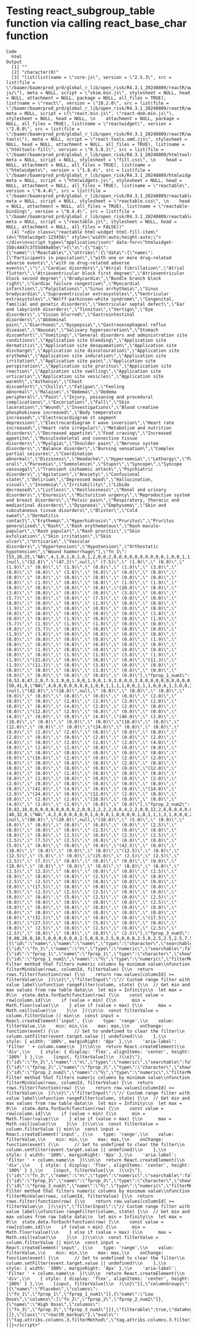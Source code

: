# Testing react_subgroup_table function via calling react_base_char function

    Code
      html
    Output
      [1] ""                                                                                                                                                                                                                                                                                                                                                                                                                                                                                                                                                                                                                                                                                                                                                                                                                                                                                                                                                                                                                                                                                                                                                                                                                                                                                                                                                                                                                                                                                                                                                                                                                                                                                                                                                                                                                                                                                                                                                                                                                                                                                                                                                                                                                                                                                                                                                                                                                                                                                                                                                                                                                                                                                                                                                                                                                                                                                                                                                                                                                                                                                                                                                                                                                                                                                                                                                                                                                                                                                                                                                                                                                                                                                                                                                                                                                                                                                                                                                                                                                                                                                                                                                                                                                                                                                                                                                                                                                                                                                                                                                                                                                                                                                                                                                                                                                                                                                                                                                                                                                                                                                                                                                                                                                                                                                                                                                                                                                                                                                                                                                                                                                                                                                                                                                                                                                                                                                                                                                                                                                                                                                                                                                                                                                                                                                                                                                                                                                                                                                                                                                                                                                                                                                                                                                                                                                                                                                                                                                                                                                                                                                                                                                                                                                                                                                                                                                                                                                                                                                                                                                                                                                                                                                                                                                                                                                                                                                                                                                                                                                                                                                                                                                                                                                                                                                                                                                                                                                                                                                                                                                                                                                                                                                                                                                                                                                                                                                                                                                                                                                                                                                                                                                                                                                                                                                                                                                                                                                                                                                                                                                                                                                                                                                                                                                                                                                                                                                                                                                                                                                                                                                                                                                                                                                                                                                                                                                                                                                                                                                                                                                                                                                                                                                                                                                                                                                                                                                                                                                                                                                                                                                                                                                                                                                                                                                                                                                                                                                                                                                                                                                                                                                                                                                                                                                                                                                                                                                                                                                                                                                                                                                                                                                                                                                                                                                                                                                                                                                                                                                                                                                                                                                                                                                                                                                                                                                                                                                                                                                                                                                                                                                                                                                                                                                                                                                                                                                                                                                                                                                                                                                                                                                                                                                                                                                                                                                                                                                                                                                                                                                                                                                                                                                                                                                                                                                                                                                                                                                                                                                                                                                                                                                                                                                                                                                                                                                                                                                                                                                                                                                                                                                                                                                                                                                                                                                                                                                                                                                                                                                                                                                                                                                                                                                                                                                                                                                                                                   
      [2] "character(0)"                                                                                                                                                                                                                                                                                                                                                                                                                                                                                                                                                                                                                                                                                                                                                                                                                                                                                                                                                                                                                                                                                                                                                                                                                                                                                                                                                                                                                                                                                                                                                                                                                                                                                                                                                                                                                                                                                                                                                                                                                                                                                                                                                                                                                                                                                                                                                                                                                                                                                                                                                                                                                                                                                                                                                                                                                                                                                                                                                                                                                                                                                                                                                                                                                                                                                                                                                                                                                                                                                                                                                                                                                                                                                                                                                                                                                                                                                                                                                                                                                                                                                                                                                                                                                                                                                                                                                                                                                                                                                                                                                                                                                                                                                                                                                                                                                                                                                                                                                                                                                                                                                                                                                                                                                                                                                                                                                                                                                                                                                                                                                                                                                                                                                                                                                                                                                                                                                                                                                                                                                                                                                                                                                                                                                                                                                                                                                                                                                                                                                                                                                                                                                                                                                                                                                                                                                                                                                                                                                                                                                                                                                                                                                                                                                                                                                                                                                                                                                                                                                                                                                                                                                                                                                                                                                                                                                                                                                                                                                                                                                                                                                                                                                                                                                                                                                                                                                                                                                                                                                                                                                                                                                                                                                                                                                                                                                                                                                                                                                                                                                                                                                                                                                                                                                                                                                                                                                                                                                                                                                                                                                                                                                                                                                                                                                                                                                                                                                                                                                                                                                                                                                                                                                                                                                                                                                                                                                                                                                                                                                                                                                                                                                                                                                                                                                                                                                                                                                                                                                                                                                                                                                                                                                                                                                                                                                                                                                                                                                                                                                                                                                                                                                                                                                                                                                                                                                                                                                                                                                                                                                                                                                                                                                                                                                                                                                                                                                                                                                                                                                                                                                                                                                                                                                                                                                                                                                                                                                                                                                                                                                                                                                                                                                                                                                                                                                                                                                                                                                                                                                                                                                                                                                                                                                                                                                                                                                                                                                                                                                                                                                                                                                                                                                                                                                                                                                                                                                                                                                                                                                                                                                                                                                                                                                                                                                                                                                                                                                                                                                                                                                                                                                                                                                                                                                                                                                                                                                                                                                                                                                                                                                                                                                                                                                                                                                                                                                                                       
      [3] "list(list(name = \"core-js\", version = \"2.5.3\", src = list(file = \"/baamr/baamrprod_prd/global_r_lib/open_risk/R4.3.1_20240809/reactR/www/core-js/\"), meta = NULL, script = \"shim.min.js\", stylesheet = NULL, head = NULL, attachment = NULL, package = NULL, all_files = TRUE), list(name = \"react\", version = \"18.2.0\", src = list(file = \"/baamr/baamrprod_prd/global_r_lib/open_risk/R4.3.1_20240809/reactR/www/react\"), meta = NULL, script = c(\"react.min.js\", \"react-dom.min.js\"), stylesheet = NULL, head = NULL, \n    attachment = NULL, package = NULL, all_files = TRUE), list(name = \"reactwidget\", version = \"2.0.0\", src = list(file = \"/baamr/baamrprod_prd/global_r_lib/open_risk/R4.3.1_20240809/reactR/www/react-tools\"), meta = NULL, script = \"react-tools.umd.cjs\", stylesheet = NULL, head = NULL, attachment = NULL, all_files = TRUE), list(name = \"htmltools-fill\", version = \"0.5.8.1\", src = list(file = \"/baamr/baamrprod_prd/global_r_lib/open_risk/R4.3.1_20240809/htmltools/fill\"), meta = NULL, script = NULL, stylesheet = \"fill.css\", \n    head = NULL, attachment = NULL, all_files = TRUE), list(name = \"htmlwidgets\", version = \"1.6.4\", src = list(file = \"/baamr/baamrprod_prd/global_r_lib/open_risk/R4.3.1_20240809/htmlwidgets/www\"), meta = NULL, script = \"htmlwidgets.js\", stylesheet = NULL, head = NULL, attachment = NULL, all_files = TRUE), list(name = \"reactable\", version = \"0.4.4\", src = list(file = \"/baamr/baamrprod_prd/global_r_lib/open_risk/R4.3.1_20240809/reactable/htmlwidgets\"), meta = NULL, script = NULL, stylesheet = \"reactable.css\", \n    head = NULL, attachment = NULL, all_files = TRUE), list(name = \"reactable-binding\", version = \"0.4.4\", src = list(file = \"/baamr/baamrprod_prd/global_r_lib/open_risk/R4.3.1_20240809/reactable/htmlwidgets\"), meta = NULL, script = \"reactable.js\", stylesheet = NULL, head = NULL, attachment = NULL, all_files = FALSE))"                                                                                                                                                                                                                                                                                                                                                                                                                                                                                                                                                                                                                                                                                                                                                                                                                                                                                                                                                                                                                                                                                                                                                                                                                                                                                                                                                                                                                                                                                                                                                                                                                                                                                                                                                                                                                                                                                                                                                                                                                                                                                                                                                                                                                                                                                                                                                                                                                                                                                                                                                                                                                                                                                                                                                                                                                                                                                                                                                                                                                                                                                                                                                                                                                                                                                                                                                                                                                                                                                                                                                                                                                                                                                                                                                                                                                                                                                                                                                                                                                                                                                                                                                                                                                                                                                                                                                                                                                                                                                                                                                                                                                                                                                                                                                                                                                                                                                                                                                                                                                                                                                                                                                                                                                                                                                                                                                                                                                                                                                                                                                                                                                                                                                                                                                                                                                                                                                                                                                                                                                                                                                                                                                                                                                                                                                                                                                                                                                                                                                                                                                                                                                                                                                                                                                                                                                                                                                                                                                                                                                                                                                                                                                                                                                                                                                                                                                                                                                                                                                                                                                                                                                                                                                                                                                                                                                                                                                                                                                                                                                                                                                                                                                                                                                                                                                                                                                                                                                                                                                                                                                                                                                                                                                                                                                                                                                                                                                                                                                                                                                                                                                                                                                                                                                                                                                                                                                                                                                                                                                                                                                                                                                                                                                                                                                                                                                                                                                                                                                                                                                                                                                                                                                                                                                                                                                                                                                                                                                                                                                                                                                                                                                                                                                                                                                                                                                                                                                                                                                                                                                                                                                                                                                                                                                                                                                                                                                                                                                                                                                                                                                                                                                                                                                                                                                                                                                                                                                                                                                                                                                                                                                                                                                                                                                                                                                                                                                                                                                                                                                                                                                                                                                                                                                                                                                                                                                                                                                                                                                                                                                                                                                                                                                                                                                                                                                                                                                                                                                                                                                                                                                                                                                                                                                                                                                                                                                                                           
      [4] "<div class=\"reactable html-widget html-fill-item\" id=\"htmlwidget-123456\" style=\"width:auto;height:auto;\"></div>\n<script type=\"application/json\" data-for=\"htmlwidget-358c4447c3f55d49a85e\">{\"x\":{\"tag\":{\"name\":\"Reactable\",\"attribs\":{\"data\":{\"name\":[\"Participants in population\",\"with one or more drug-related adverse events\",\"with no drug-related adverse events\",\"\",\"Cardiac disorders\",\"Atrial fibrillation\",\"Atrial flutter\",\"Atrioventricular block first degree\",\"Atrioventricular block second degree\",\"Bradycardia\",\"Bundle branch block right\",\"Cardiac failure congestive\",\"Myocardial infarction\",\"Palpitations\",\"Sinus arrhythmia\",\"Sinus bradycardia\",\"Supraventricular extrasystoles\",\"Ventricular extrasystoles\",\"Wolff-parkinson-white syndrome\",\"Congenital, familial and genetic disorders\",\"Ventricular septal defect\",\"Ear and labyrinth disorders\",\"Tinnitus\",\"Vertigo\",\"Eye disorders\",\"Vision blurred\",\"Gastrointestinal disorders\",\"Abdominal pain\",\"Diarrhoea\",\"Dyspepsia\",\"Gastrooesophageal reflux disease\",\"Nausea\",\"Salivary hypersecretion\",\"Stomach discomfort\",\"Vomiting\",\"General disorders and administration site conditions\",\"Application site bleeding\",\"Application site dermatitis\",\"Application site desquamation\",\"Application site discharge\",\"Application site discolouration\",\"Application site erythema\",\"Application site induration\",\"Application site irritation\",\"Application site pain\",\"Application site perspiration\",\"Application site pruritus\",\"Application site reaction\",\"Application site swelling\",\"Application site urticaria\",\"Application site vesicles\",\"Application site warmth\",\"Asthenia\",\"Chest discomfort\",\"Chills\",\"Fatigue\",\"Feeling abnormal\",\"Malaise\",\"Oedema\",\"Oedema peripheral\",\"Pain\",\"Injury, poisoning and procedural complications\",\"Excoriation\",\"Fall\",\"Skin laceration\",\"Wound\",\"Investigations\",\"Blood creatine phosphokinase increased\",\"Body temperature increased\",\"Electrocardiogram st segment depression\",\"Electrocardiogram t wave inversion\",\"Heart rate increased\",\"Heart rate irregular\",\"Metabolism and nutrition disorders\",\"Decreased appetite\",\"Food craving\",\"Increased appetite\",\"Musculoskeletal and connective tissue disorders\",\"Myalgia\",\"Shoulder pain\",\"Nervous system disorders\",\"Balance disorder\",\"Burning sensation\",\"Complex partial seizures\",\"Coordination abnormal\",\"Dizziness\",\"Headache\",\"Hypersomnia\",\"Lethargy\",\"Paraesthesia oral\",\"Parosmia\",\"Somnolence\",\"Stupor\",\"Syncope\",\"Syncope vasovagal\",\"Transient ischaemic attack\",\"Psychiatric disorders\",\"Agitation\",\"Anxiety\",\"Confusional state\",\"Delirium\",\"Depressed mood\",\"Hallucination, visual\",\"Insomnia\",\"Irritability\",\"Libido decreased\",\"Listless\",\"Restlessness\",\"Renal and urinary disorders\",\"Enuresis\",\"Micturition urgency\",\"Reproductive system and breast disorders\",\"Pelvic pain\",\"Respiratory, thoracic and mediastinal disorders\",\"Dyspnoea\",\"Emphysema\",\"Skin and subcutaneous tissue disorders\",\"Blister\",\"Cold sweat\",\"Dermatitis contact\",\"Erythema\",\"Hyperhidrosis\",\"Pruritus\",\"Pruritus generalised\",\"Rash\",\"Rash erythematous\",\"Rash maculo-papular\",\"Rash papular\",\"Rash pruritic\",\"Skin exfoliation\",\"Skin irritation\",\"Skin ulcer\",\"Urticaria\",\"Vascular disorders\",\"Hypertension\",\"Hypotension\",\"Orthostatic hypotension\",\"Wound haemorrhage\"],\"fn_1\":[53,28,25,\"NA\",4,1,0,1,0,1,0,1,2,0,0,2,0,0,0,0,0,0,0,0,0,0,1,0,0,1,1,0,0,0,0,11,0,2,0,0,0,2,0,3,0,0,4,0,0,0,0,0,1,0,0,1,0,0,0,0,0,0,0,0,0,0,2,0,0,1,0,0,1,3,1,1,1,0,0,0,3,0,0,0,0,1,2,0,0,0,0,0,0,0,0,0,1,0,0,0,0,0,0,0,1,0,0,0,0,0,0,1,1,2,1,1,12,0,0,0,6,1,6,0,2,0,0,0,0,0,2,0,0,0,0,0,0,0],\"fprop_1\":[null,\"(52.8)\",\"(47.2)\",null,\" (7.5)\",\" (1.9)\",\" (0.0)\",\" (1.9)\",\" (0.0)\",\" (1.9)\",\" (0.0)\",\" (1.9)\",\" (3.8)\",\" (0.0)\",\" (0.0)\",\" (3.8)\",\" (0.0)\",\" (0.0)\",\" (0.0)\",\" (0.0)\",\" (0.0)\",\" (0.0)\",\" (0.0)\",\" (0.0)\",\" (0.0)\",\" (0.0)\",\" (1.9)\",\" (0.0)\",\" (0.0)\",\" (1.9)\",\" (1.9)\",\" (0.0)\",\" (0.0)\",\" (0.0)\",\" (0.0)\",\"(20.8)\",\" (0.0)\",\" (3.8)\",\" (0.0)\",\" (0.0)\",\" (0.0)\",\" (3.8)\",\" (0.0)\",\" (5.7)\",\" (0.0)\",\" (0.0)\",\" (7.5)\",\" (0.0)\",\" (0.0)\",\" (0.0)\",\" (0.0)\",\" (0.0)\",\" (1.9)\",\" (0.0)\",\" (0.0)\",\" (1.9)\",\" (0.0)\",\" (0.0)\",\" (0.0)\",\" (0.0)\",\" (0.0)\",\" (0.0)\",\" (0.0)\",\" (0.0)\",\" (0.0)\",\" (0.0)\",\" (3.8)\",\" (0.0)\",\" (0.0)\",\" (1.9)\",\" (0.0)\",\" (0.0)\",\" (1.9)\",\" (5.7)\",\" (1.9)\",\" (1.9)\",\" (1.9)\",\" (0.0)\",\" (0.0)\",\" (0.0)\",\" (5.7)\",\" (0.0)\",\" (0.0)\",\" (0.0)\",\" (0.0)\",\" (1.9)\",\" (3.8)\",\" (0.0)\",\" (0.0)\",\" (0.0)\",\" (0.0)\",\" (0.0)\",\" (0.0)\",\" (0.0)\",\" (0.0)\",\" (0.0)\",\" (1.9)\",\" (0.0)\",\" (0.0)\",\" (0.0)\",\" (0.0)\",\" (0.0)\",\" (0.0)\",\" (0.0)\",\" (1.9)\",\" (0.0)\",\" (0.0)\",\" (0.0)\",\" (0.0)\",\" (0.0)\",\" (0.0)\",\" (1.9)\",\" (1.9)\",\" (3.8)\",\" (1.9)\",\" (1.9)\",\"(22.6)\",\" (0.0)\",\" (0.0)\",\" (0.0)\",\"(11.3)\",\" (1.9)\",\"(11.3)\",\" (0.0)\",\" (3.8)\",\" (0.0)\",\" (0.0)\",\" (0.0)\",\" (0.0)\",\" (0.0)\",\" (3.8)\",\" (0.0)\",\" (0.0)\",\" (0.0)\",\" (0.0)\",\" (0.0)\",\" (0.0)\",\" (0.0)\"],\"fprop_1_num1\":[0,52.8,47.2,0,7.5,1.9,0,1.9,0,1.9,0,1.9,3.8,0,0,3.8,0,0,0,0,0,0,0,0,0,0,1.9,0,0,1.9,1.9,0,0,0,0,20.8,0,3.8,0,0,0,3.8,0,5.7,0,0,7.5,0,0,0,0,0,1.9,0,0,1.9,0,0,0,0,0,0,0,0,0,0,3.8,0,0,1.9,0,0,1.9,5.7,1.9,1.9,1.9,0,0,0,5.7,0,0,0,0,1.9,3.8,0,0,0,0,0,0,0,0,0,1.9,0,0,0,0,0,0,0,1.9,0,0,0,0,0,0,1.9,1.9,3.8,1.9,1.9,22.6,0,0,0,11.3,1.9,11.3,0,3.8,0,0,0,0,0,3.8,0,0,0,0,0,0,0],\"fn_2\":[50,41,9,\"NA\",4,0,0,0,0,0,0,0,1,0,0,1,1,1,1,0,0,2,1,1,0,0,6,1,3,0,0,2,0,0,2,23,1,5,0,0,0,5,0,6,0,0,12,0,0,0,1,1,0,0,0,1,0,0,1,0,1,2,0,1,1,1,2,0,1,1,0,0,0,0,0,0,0,0,0,0,8,1,0,1,1,3,0,0,0,1,0,0,0,4,0,0,6,2,3,1,0,0,0,0,1,0,0,0,1,1,0,0,0,0,0,0,21,2,0,0,7,1,12,0,6,1,0,0,1,1,5,0,0,2,1,1,0,0],\"fprop_2\":[null,\"(82.0)\",\"(18.0)\",null,\" (8.0)\",\" (0.0)\",\" (0.0)\",\" (0.0)\",\" (0.0)\",\" (0.0)\",\" (0.0)\",\" (0.0)\",\" (2.0)\",\" (0.0)\",\" (0.0)\",\" (2.0)\",\" (2.0)\",\" (2.0)\",\" (2.0)\",\" (0.0)\",\" (0.0)\",\" (4.0)\",\" (2.0)\",\" (2.0)\",\" (0.0)\",\" (0.0)\",\"(12.0)\",\" (2.0)\",\" (6.0)\",\" (0.0)\",\" (0.0)\",\" (4.0)\",\" (0.0)\",\" (0.0)\",\" (4.0)\",\"(46.0)\",\" (2.0)\",\"(10.0)\",\" (0.0)\",\" (0.0)\",\" (0.0)\",\"(10.0)\",\" (0.0)\",\"(12.0)\",\" (0.0)\",\" (0.0)\",\"(24.0)\",\" (0.0)\",\" (0.0)\",\" (0.0)\",\" (2.0)\",\" (2.0)\",\" (0.0)\",\" (0.0)\",\" (0.0)\",\" (2.0)\",\" (0.0)\",\" (0.0)\",\" (2.0)\",\" (0.0)\",\" (2.0)\",\" (4.0)\",\" (0.0)\",\" (2.0)\",\" (2.0)\",\" (2.0)\",\" (4.0)\",\" (0.0)\",\" (2.0)\",\" (2.0)\",\" (0.0)\",\" (0.0)\",\" (0.0)\",\" (0.0)\",\" (0.0)\",\" (0.0)\",\" (0.0)\",\" (0.0)\",\" (0.0)\",\" (0.0)\",\"(16.0)\",\" (2.0)\",\" (0.0)\",\" (2.0)\",\" (2.0)\",\" (6.0)\",\" (0.0)\",\" (0.0)\",\" (0.0)\",\" (2.0)\",\" (0.0)\",\" (0.0)\",\" (0.0)\",\" (8.0)\",\" (0.0)\",\" (0.0)\",\"(12.0)\",\" (4.0)\",\" (6.0)\",\" (2.0)\",\" (0.0)\",\" (0.0)\",\" (0.0)\",\" (0.0)\",\" (2.0)\",\" (0.0)\",\" (0.0)\",\" (0.0)\",\" (2.0)\",\" (2.0)\",\" (0.0)\",\" (0.0)\",\" (0.0)\",\" (0.0)\",\" (0.0)\",\" (0.0)\",\"(42.0)\",\" (4.0)\",\" (0.0)\",\" (0.0)\",\"(14.0)\",\" (2.0)\",\"(24.0)\",\" (0.0)\",\"(12.0)\",\" (2.0)\",\" (0.0)\",\" (0.0)\",\" (2.0)\",\" (2.0)\",\"(10.0)\",\" (0.0)\",\" (0.0)\",\" (4.0)\",\" (2.0)\",\" (2.0)\",\" (0.0)\",\" (0.0)\"],\"fprop_2_num2\":[0,82,18,0,8,0,0,0,0,0,0,0,2,0,0,2,2,2,2,0,0,4,2,2,0,0,12,2,6,0,0,4,0,0,4,46,2,10,0,0,0,10,0,12,0,0,24,0,0,0,2,2,0,0,0,2,0,0,2,0,2,4,0,2,2,2,4,0,2,2,0,0,0,0,0,0,0,0,0,0,16,2,0,2,2,6,0,0,0,2,0,0,0,8,0,0,12,4,6,2,0,0,0,0,2,0,0,0,2,2,0,0,0,0,0,0,42,4,0,0,14,2,24,0,12,2,0,0,2,2,10,0,0,4,2,2,0,0],\"fn_3\":[40,32,8,\"NA\",4,2,0,0,0,0,0,0,1,0,0,0,1,0,0,0,0,1,0,1,1,1,3,1,0,0,0,2,0,0,0,17,0,4,0,0,0,5,0,5,2,0,10,1,1,1,3,0,0,0,0,4,0,0,0,0,0,1,1,0,0,0,1,0,0,0,1,0,0,1,1,0,0,0,0,0,7,0,0,0,0,2,1,1,1,0,0,0,0,2,1,0,1,0,0,0,0,0,1,0,0,0,0,0,0,0,0,0,0,0,0,0,13,0,0,0,7,2,11,0,2,0,0,0,1,0,1,0,1,1,0,0,0,1],\"fprop_3\":[null,\"(80.0)\",\"(20.0)\",null,\"(10.0)\",\" (5.0)\",\" (0.0)\",\" (0.0)\",\" (0.0)\",\" (0.0)\",\" (0.0)\",\" (0.0)\",\" (2.5)\",\" (0.0)\",\" (0.0)\",\" (0.0)\",\" (2.5)\",\" (0.0)\",\" (0.0)\",\" (0.0)\",\" (0.0)\",\" (2.5)\",\" (0.0)\",\" (2.5)\",\" (2.5)\",\" (2.5)\",\" (7.5)\",\" (2.5)\",\" (0.0)\",\" (0.0)\",\" (0.0)\",\" (5.0)\",\" (0.0)\",\" (0.0)\",\" (0.0)\",\"(42.5)\",\" (0.0)\",\"(10.0)\",\" (0.0)\",\" (0.0)\",\" (0.0)\",\"(12.5)\",\" (0.0)\",\"(12.5)\",\" (5.0)\",\" (0.0)\",\"(25.0)\",\" (2.5)\",\" (2.5)\",\" (2.5)\",\" (7.5)\",\" (0.0)\",\" (0.0)\",\" (0.0)\",\" (0.0)\",\"(10.0)\",\" (0.0)\",\" (0.0)\",\" (0.0)\",\" (0.0)\",\" (0.0)\",\" (2.5)\",\" (2.5)\",\" (0.0)\",\" (0.0)\",\" (0.0)\",\" (2.5)\",\" (0.0)\",\" (0.0)\",\" (0.0)\",\" (2.5)\",\" (0.0)\",\" (0.0)\",\" (2.5)\",\" (2.5)\",\" (0.0)\",\" (0.0)\",\" (0.0)\",\" (0.0)\",\" (0.0)\",\"(17.5)\",\" (0.0)\",\" (0.0)\",\" (0.0)\",\" (0.0)\",\" (5.0)\",\" (2.5)\",\" (2.5)\",\" (2.5)\",\" (0.0)\",\" (0.0)\",\" (0.0)\",\" (0.0)\",\" (5.0)\",\" (2.5)\",\" (0.0)\",\" (2.5)\",\" (0.0)\",\" (0.0)\",\" (0.0)\",\" (0.0)\",\" (0.0)\",\" (2.5)\",\" (0.0)\",\" (0.0)\",\" (0.0)\",\" (0.0)\",\" (0.0)\",\" (0.0)\",\" (0.0)\",\" (0.0)\",\" (0.0)\",\" (0.0)\",\" (0.0)\",\" (0.0)\",\" (0.0)\",\"(32.5)\",\" (0.0)\",\" (0.0)\",\" (0.0)\",\"(17.5)\",\" (5.0)\",\"(27.5)\",\" (0.0)\",\" (5.0)\",\" (0.0)\",\" (0.0)\",\" (0.0)\",\" (2.5)\",\" (0.0)\",\" (2.5)\",\" (0.0)\",\" (2.5)\",\" (2.5)\",\" (0.0)\",\" (0.0)\",\" (0.0)\",\" (2.5)\"],\"fprop_3_num3\":[0,80,20,0,10,5,0,0,0,0,0,0,2.5,0,0,0,2.5,0,0,0,0,2.5,0,2.5,2.5,2.5,7.5,2.5,0,0,0,5,0,0,0,42.5,0,10,0,0,0,12.5,0,12.5,5,0,25,2.5,2.5,2.5,7.5,0,0,0,0,10,0,0,0,0,0,2.5,2.5,0,0,0,2.5,0,0,0,2.5,0,0,2.5,2.5,0,0,0,0,0,17.5,0,0,0,0,5,2.5,2.5,2.5,0,0,0,0,5,2.5,0,2.5,0,0,0,0,0,2.5,0,0,0,0,0,0,0,0,0,0,0,0,0,32.5,0,0,0,17.5,5,27.5,0,5,0,0,0,2.5,0,2.5,0,2.5,2.5,0,0,0,2.5]},\"columns\":[{\"id\":\"name\",\"name\":\"name\",\"type\":\"character\",\"searchable\":true,\"show\":true,\"minWidth\":500},{\"id\":\"fn_1\",\"name\":\"n\",\"type\":\"numeric\",\"searchable\":false,\"show\":true,\"na\":\"\"},{\"id\":\"fprop_1\",\"name\":\"fprop_1\",\"type\":\"character\",\"show\":false},{\"id\":\"fprop_1_num1\",\"name\":\"%\",\"type\":\"numeric\",\"filterMethod\":\"// Filter method that filters numeric columns by minimum value\\nfunction filterMinValue(rows, columnId, filterValue) {\\n  return rows.filter(function(row) {\\n    return row.values[columnId] >= filterValue\\n  })\\n}\",\"filterInput\":\"// Custom range filter with value label\\nfunction rangeFilter(column, state) {\\n  // Get min and max values from raw table data\\n  let min = Infinity\\n  let max = 0\\n  state.data.forEach(function(row) {\\n    const value = row[column.id]\\n    if (value < min) {\\n      min = Math.floor(value)\\n    } else if (value > max) {\\n      max = Math.ceil(value)\\n    }\\n  })\\n\\n  const filterValue = column.filterValue || min\\n  const input = React.createElement('input', {\\n    type: 'range',\\n    value: filterValue,\\n    min: min,\\n    max: max,\\n    onChange: function(event) {\\n      // Set to undefined to clear the filter\\n      column.setFilter(event.target.value || undefined)\\n    },\\n    style: { width: '100%', marginRight: '8px' },\\n    'aria-label': 'Filter ' + column.name\\n  })\\n\\n  return React.createElement(\\n    'div',\\n    { style: { display: 'flex', alignItems: 'center', height: '100%' } },\\n    [input, filterValue]\\n  )\\n}\"},{\"id\":\"fn_2\",\"name\":\"n\",\"type\":\"numeric\",\"searchable\":false,\"show\":true,\"na\":\"\"},{\"id\":\"fprop_2\",\"name\":\"fprop_2\",\"type\":\"character\",\"show\":false},{\"id\":\"fprop_2_num2\",\"name\":\"%\",\"type\":\"numeric\",\"filterMethod\":\"// Filter method that filters numeric columns by minimum value\\nfunction filterMinValue(rows, columnId, filterValue) {\\n  return rows.filter(function(row) {\\n    return row.values[columnId] >= filterValue\\n  })\\n}\",\"filterInput\":\"// Custom range filter with value label\\nfunction rangeFilter(column, state) {\\n  // Get min and max values from raw table data\\n  let min = Infinity\\n  let max = 0\\n  state.data.forEach(function(row) {\\n    const value = row[column.id]\\n    if (value < min) {\\n      min = Math.floor(value)\\n    } else if (value > max) {\\n      max = Math.ceil(value)\\n    }\\n  })\\n\\n  const filterValue = column.filterValue || min\\n  const input = React.createElement('input', {\\n    type: 'range',\\n    value: filterValue,\\n    min: min,\\n    max: max,\\n    onChange: function(event) {\\n      // Set to undefined to clear the filter\\n      column.setFilter(event.target.value || undefined)\\n    },\\n    style: { width: '100%', marginRight: '8px' },\\n    'aria-label': 'Filter ' + column.name\\n  })\\n\\n  return React.createElement(\\n    'div',\\n    { style: { display: 'flex', alignItems: 'center', height: '100%' } },\\n    [input, filterValue]\\n  )\\n}\"},{\"id\":\"fn_3\",\"name\":\"n\",\"type\":\"numeric\",\"searchable\":false,\"show\":true,\"na\":\"\"},{\"id\":\"fprop_3\",\"name\":\"fprop_3\",\"type\":\"character\",\"show\":false},{\"id\":\"fprop_3_num3\",\"name\":\"%\",\"type\":\"numeric\",\"filterMethod\":\"// Filter method that filters numeric columns by minimum value\\nfunction filterMinValue(rows, columnId, filterValue) {\\n  return rows.filter(function(row) {\\n    return row.values[columnId] >= filterValue\\n  })\\n}\",\"filterInput\":\"// Custom range filter with value label\\nfunction rangeFilter(column, state) {\\n  // Get min and max values from raw table data\\n  let min = Infinity\\n  let max = 0\\n  state.data.forEach(function(row) {\\n    const value = row[column.id]\\n    if (value < min) {\\n      min = Math.floor(value)\\n    } else if (value > max) {\\n      max = Math.ceil(value)\\n    }\\n  })\\n\\n  const filterValue = column.filterValue || min\\n  const input = React.createElement('input', {\\n    type: 'range',\\n    value: filterValue,\\n    min: min,\\n    max: max,\\n    onChange: function(event) {\\n      // Set to undefined to clear the filter\\n      column.setFilter(event.target.value || undefined)\\n    },\\n    style: { width: '100%', marginRight: '8px' },\\n    'aria-label': 'Filter ' + column.name\\n  })\\n\\n  return React.createElement(\\n    'div',\\n    { style: { display: 'flex', alignItems: 'center', height: '100%' } },\\n    [input, filterValue]\\n  )\\n}\"}],\"columnGroups\":[{\"name\":\"Placebo\",\"columns\":[\"fn_1\",\"fprop_1\",\"fprop_1_num1\"]},{\"name\":\"Low Dose\",\"columns\":[\"fn_2\",\"fprop_2\",\"fprop_2_num2\"]},{\"name\":\"High Dose\",\"columns\":[\"fn_3\",\"fprop_3\",\"fprop_3_num3\"]}],\"filterable\":true,\"dataKey\":\"85652b8133795ef91bf710fbe9bd32d3\"},\"children\":[]},\"class\":\"reactR_markup\"},\"evals\":[\"tag.attribs.columns.3.filterMethod\",\"tag.attribs.columns.3.filterInput\",\"tag.attribs.columns.6.filterMethod\",\"tag.attribs.columns.6.filterInput\",\"tag.attribs.columns.9.filterMethod\",\"tag.attribs.columns.9.filterInput\"],\"jsHooks\":[]}</script>"

